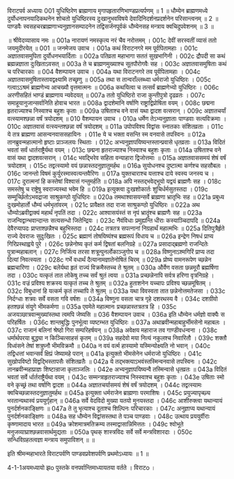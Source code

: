 विराटपर्व
अध्यायः 001
युधिष्ठिरेण ब्राह्मणाय मृगापहृतारणिभाण्डप्रत्यर्पणम् ॥ 1 ॥ धौम्येन ब्राह्मणमध्ये दुर्योधनापनयादिकथनेन शोचतो युधिष्ठिरस्य दुःखानुभवविषये देवादिनिदर्शनप्रदर्शनेन परिसान्त्वनम् ॥ 2 ॥ पाण्डवैः स्वसहचरब्राह्मणाभ्यनुज्ञानसम्पादनेन तद्विसर्जनपूर्वकं धौम्येनसह मन्त्राय क्वचिदुपवेशनम् ॥ 3 ॥

॥ श्रीवेदव्यासाय नमः ॥
001a नारायणं नमस्कृत्य नरं चैव नरोत्तमम् ।
001c देवीं सरस्वतीं व्यासं ततो जयमुदीरयेत् ॥
001 ॥ जनमेजय उवाच ।
001a कथं विराटनगरे मम पूर्वपितामहाः ।
001c अज्ञातवासमुपिता दुर्योधनभयार्दिताः ॥
002a पतिव्रता महाभागा सततं सुखभागिनी ।
002c द्रौपदी सा कथं ब्रह्मन्नज्ञाता दुःखिताऽवसत् ॥
003a ते च ब्राह्मणमुख्याश्च सूतपौरोगवैः सह ।
003c अज्ञातवासमुषिताः कथं च परिचारकाः ॥
004 वैशम्पायन उवाच ।
004a यथा विराटनगरे तव पूर्वपितामहाः ।
004c अज्ञातवासमुषितास्तावद्वक्ष्यामि तच्छृणु ॥
005a तथा स तान्वराँल्लब्ध्वा धर्मराजो युधिष्ठिरः ।
005c गत्वाऽऽश्रमं ब्राह्मणेभ्य आचख्यौ वृत्तमात्मनः ॥
006a कथयित्वा च तत्सर्वं ब्राह्मणेभ्यो युधिष्ठिरः ।
006c अरणीसहितं भाण्डं ब्राह्मणाय न्यवेदयत् ॥
007a ततो युधिष्ठिरो राजा कुन्तीपुत्रो दृढव्रतः ।
007c समाहूयानुजान्सर्वानिति होवाच भारत ॥
008a द्वादशेमानि वर्षाणि राष्ट्राद्विप्रोषिता वयम् ।
008c छद्मना हृतराज्याश्च निस्वाश्च बहुशः कृताः ॥
009a उषिताश्च वने वासं यथा द्वादश वत्सरान् ।
009c अज्ञातचर्यां वत्स्यामश्छन्ना वर्षं त्रयोदशम् ॥
010 वैशम्पायन उवाच ।
010a  धर्मेण तेऽभ्यनुज्ञाताः पाण्डवाः सत्यविक्रमाः ।
010c  अज्ञातवासं वत्स्यन्तश्छन्ना वर्षं त्रयोदशम् ॥
011a उपोपविश्य विद्वांसः स्नातकाः संशितव्रताः ।
011c ये तत्र ब्राह्मणा आसन्वनवाससहायिनः ।
011e ये च भक्ता वसन्ति स्म वनवासे तपस्विनः ॥
012a तानब्रुवन्महात्मानो हृष्टाः प्राञ्जलयः स्थिताः ।
012c अभ्यनुज्ञापयिष्यन्तस्तान्प्रवासे धृतव्रताः ॥
013a विदितं भवतां सर्वं धार्तराष्ट्रैर्यथा वयम् ।
013c छद्मना हृतराज्याश्च निस्वाश्च बहुशः कृताः ॥
014a उषिताश्च वने वासं यथा द्वादशवत्सरान् ।
014c भवद्भिरेव सहिता वन्याहारा द्विजोत्तमाः ॥
015a अज्ञातवाससमयं शेषं वर्षं त्रयोदशम् ।
015c तद्वत्स्यामो वयं छन्नास्तदनुज्ञातुमर्हथ ॥
016a सुयोधनश्च दुष्टात्मा कर्णश्च सहसौबलः ।
016c  जानन्तो विषमं कुर्युरस्मास्वत्यन्तवैरिणः ॥
017a  युक्तचाराश्च यत्ताश्च दाये स्वस्य जनस्य च ।
017c  दुरात्मनां हि कस्तेषां विश्वासं गन्तुमर्हति ॥
018a अपि नस्तद्भवेद्भूयो यद्वयं ब्राह्मणैः सह ।
018c समस्तेषु च राष्ट्रेषु स्वराज्यस्था भवेम हि ॥
019a  इत्युक्त्वा दुःखशोकार्तः शुचिर्धर्मसुतस्तदा ।
019c  सम्मूर्च्छितोऽभवद्राजा साश्रुकण्ठो युधिष्ठिरः ॥
020a तमथाश्वासयन्सर्वे ब्राह्मणा भ्रातृभिः सह ॥
021a प्रबुध्य दुःखमोहार्तो धौम्यं धर्मभृतांवरम् ।
021c प्रावैक्षत तदा राजा साश्रुकण्ठो युधिष्ठिरः ॥
022a अथ धौम्योऽब्रवीद्वाक्यं महार्थं नृपतिं तदा ।
022c आश्वासयंस्तं स नृपं भ्रातॄंश्च ब्राह्मणैः सह ॥
023a राजन्विद्वान्भवान्दान्तः सत्यसन्धो जितेन्द्रियः ।
023c नैवंविधाः प्रमुह्यन्ति धीराः कस्याञ्चिदापदि ॥
024a देवैरप्यापदः प्राप्ताश्छन्नैश्च बहुभिस्तदा ।
024c तत्रतत्र सपत्नानां निग्रहार्थं महात्मभिः ॥
025a दितिपुत्रैर्हृते राज्ये देवराजः सुदुःखितः ।
025c  ब्रह्माणं तोषयिष्यंश्च ब्रह्मरूपं विधाय च ॥
026a इन्द्रेण निषधं प्राप्य गिरिप्रस्थाह्वये पुरे ।
026c छन्नेनोष्य कृतं कर्म द्विषतां बलनिग्रहे ॥
027a प्रसादाद्ब्रह्मणो राजन्दितेः पुत्रान्महाबलान् ।
027c निर्जित्य तरसा शत्रून्पुनर्लोकाञ्जुगोप च ॥
028a विष्णुनाऽश्मगिरिं प्राप्य तदा दित्यां निवत्स्यता ।
028c गर्भे वधार्थं दैत्यानामज्ञातेनोषितं चिरम् ॥
029a प्रोष्य वामनरूपेण च्छन्नेन ब्रह्मचारिणा ।
029c बलेर्यथा हृतं राज्यं विक्रमैस्तच्च ते श्रुतम् ॥
030a और्वेण वसता छन्नमूरौ ब्रह्मर्षिणा तदा ।
030c यत्कृतं तात लोकेषु तच्च सर्वं श्रुतं त्वया ॥
031a प्रच्छन्नेनापि सर्वत्र हरिणा वृत्रनिग्रहे ।
031c वज्रं प्रविश्य शक्रस्य यत्कृतं तच्च ते श्रुतम् ॥
032a हुताशनेन यच्चापः प्रविश्य च्छन्नमूषितम् ।
032c विबुधानां हि यत्कर्म कृतं तच्चापि ते श्रुतम् ॥
033a यथा विवस्वता तात छन्नेनोत्तमतेजसा ।
033c निर्दग्धाः शत्रवः सर्वे वसता गवि वर्षशः ॥
034a विष्णुना वसता चात्र गृहे दशरथस्य वै ।
034c  दशग्रीवो हतश्छन्नं संयुगे भीमकर्मणा ॥
035a एवमेते महात्मानः प्रच्छन्नास्तत्रतत्र हि ।
035c अजयञ्छात्रवान्मुख्यांस्तथा त्वमपि जेष्यसि ॥
036 वैशम्पायन उवाच ।
036a इति धौम्येन धर्मज्ञो वाक्यैः स परिहर्षितः ।
036c शान्तबुद्धिः पुनर्भूत्वा व्यष्टम्भत युधिष्ठिरः ॥
037a अथाब्रवीन्महाबाहुर्भीमसेनो महाबलः ।
037c राजानं बलिनां श्रेष्ठो गिरा सम्परिहर्षयन् ॥
038a अवेक्षय महाराज तव गाण्डीवधन्वना ।
038c धर्मार्थपरया बुद्ध्या न किञ्चित्साहसं कृतम् ॥
039a सहदेवो मया नित्यं नकुलश्च निवारितौ ।
039c शक्तौ विध्वंसने तेषां शत्रुघ्नौ भीमविक्रमौ ॥
040a न वयं वर्त्म हास्यामो यस्मिन्योक्ष्यति नो भवान् ।
040c  तद्विधत्तां भवान्सर्वं क्षिप्रं जेष्यामहे परान् ॥
041a इत्युक्तो भीमसेनेन धर्मराजो युधिष्ठिरः ।
041c  सुखोपविष्टो विद्वद्भिस्तापसैः संशितव्रतैः ॥
042a ये तद्भक्त्याऽभवंस्तस्मिन्वनवासे तपस्विनः ।
042c तानब्रवीन्महाप्राज्ञः शिष्टान्राजा कृताञ्जलिः ।
042e अभ्यनुज्ञापयिष्यन्वै तस्मिन्वासे धृतव्रतः ॥
043a विदितं भवतां सर्वे र्धार्तराष्ट्रैर्यथा वयम् ।
043c सम्मन्त्राहृतराज्याश्च निस्स्वाश्च बहुशः कृताः ।
043e उषिताः स्मो वने कृच्छ्रं तथा वर्षाणि द्वादश ॥
044a अज्ञातचर्यासमयं शेषं वर्षं त्रयोदशम् ।
044c तद्वत्स्यामः क्वचिच्छन्नास्तदनुज्ञातुमर्हथ ॥
045a इत्युक्ता धर्मराजेन ब्राह्मणाः परमाशिषः ।
045c प्रयुज्यापृच्छ्य भरतान्यथास्वं प्रययुर्गृहान् ॥
046a सर्वे वेदविदो मुख्या यतयो मुनयस्तदा ।
046c आशीरुक्त्वा यथान्यायं पुनर्दर्शनकाङ्क्षिणः ॥
047a ते तु भृत्याश्च दूताश्च शिल्पिनः परिचारकाः ।
047c अनुज्ञाप्य यथान्यायं पुनर्दर्शनकाङ्क्षिणः ॥
048a सह धौम्येन विद्वांसस्तथा ते पञ्च पाण्डवाः ।
048c  उत्थाय प्रययुर्वीराः कृष्णामादाय भारत ॥
049a क्रोशमात्रमतिक्रम्य तस्माद्वासान्निमित्ततः ।
049c श्वोभूते मनुजव्याघ्राश्छन्नवासार्थमुद्यताः ॥
050a पृथक् शास्त्रविदः सर्वे सर्वे मन्त्रविशारदाः ।
050c सन्धिविग्रहतत्वज्ञा मन्त्राय समुपाविशन् ॥ ॥

इति श्रीमन्महाभारते विराटपर्वणि पाण्डवप्रवेशपर्वणि प्रथमोऽध्यायः ॥ 1 ॥

4-1-1अयमध्यायो झo पुस्तके वनपर्वान्तिमाध्यायतया वर्तते । विराटo ।
